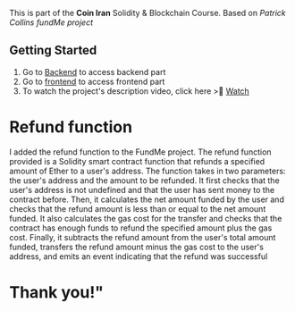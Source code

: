 This is part of the **Coin Iran** Solidity & Blockchain Course.
Based on _Patrick Collins fundMe project_

## Getting Started

1. Go to [Backend](./backend/) to access backend part
2. Go to [frontend](./frontend/) to access frontend part
2. To watch the project's description video, click here > [ِWatch](https://mega.nz/file/Yr02mSLa#bQNgCIjuT6kyvRA4iUtgZj1lvlCQy0A5U3E5WWjAFyI)


# Refund function
I added the refund function to the FundMe project. 
The refund function provided is a Solidity smart contract function that refunds a specified amount of Ether to a user's address. The function takes in two parameters: the user's address and the amount to be refunded. It first checks that the user's address is not undefined and that the user has sent money to the contract before. Then, it calculates the net amount funded by the user and checks that the refund amount is less than or equal to the net amount funded. It also calculates the gas cost for the transfer and checks that the contract has enough funds to refund the specified amount plus the gas cost. Finally, it subtracts the refund amount from the user's total amount funded, transfers the refund amount minus the gas cost to the user's address, and emits an event indicating that the refund was successful

# Thank you!"
